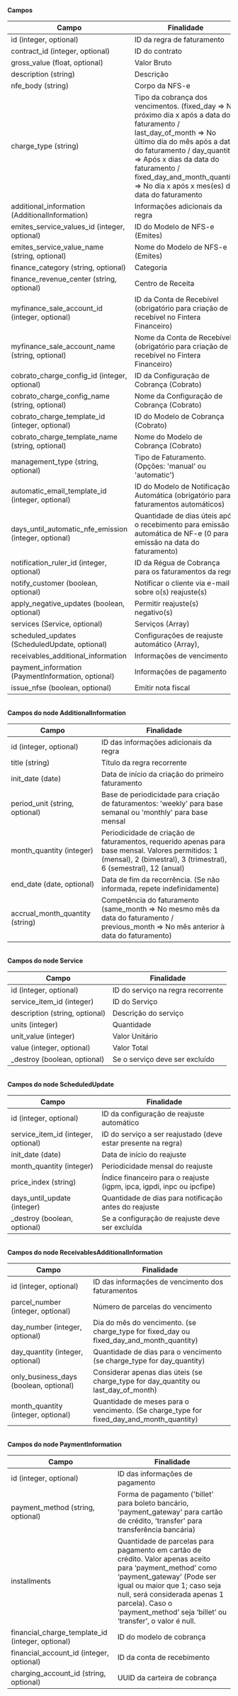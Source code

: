 
<br>
<strong> Campos  </strong>

|              Campo                                      |      Finalidade
| ------------------------------------------------------- | --------------------------------------------------------------------------------- |
| id (integer, optional)                                  | ID da regra de faturamento                                                        |
| contract_id (integer, optional)                         | ID do contrato                                                                    |
| gross_value (float, optional)                           | Valor Bruto                                                                       |
| description (string)                                    | Descrição                                                                         |
| nfe_body (string)                                       | Corpo da NFS-e                                                                    |
| charge_type (string)                                    | Tipo da cobrança dos vencimentos. (fixed_day => No próximo dia x após a data do faturamento / last_day_of_month => No último dia do mês após a data do faturamento / day_quantity => Após x dias da data do faturamento / fixed_day_and_month_quantity => No dia x após x mes(es) da data do faturamento|
| additional_information (AdditionalInformation)          | Informações adicionais da regra                                                   |
| emites_service_values_id (integer, optional)            | ID do Modelo de NFS-e (Emites)                                                    |
| emites_service_value_name (string, optional)            | Nome do Modelo de NFS-e (Emites)                                                  |
| finance_category (string, optional)                     | Categoria                                                                         |
| finance_revenue_center (string, optional)               | Centro de Receita                                                                 |
| myfinance_sale_account_id (integer, optional)           | ID da Conta de Recebível (obrigatório para criação de recebível no Fintera Financeiro)     |
| myfinance_sale_account_name (string, optional)          | Nome da Conta de Recebível (obrigatório para criação de recebível no Fintera Financeiro)   |
| cobrato_charge_config_id (integer, optional)            | ID da Configuração de Cobrança (Cobrato)                                          |
| cobrato_charge_config_name (string, optional)           | Nome da Configuração de Cobrança (Cobrato)                                        |
| cobrato_charge_template_id (integer, optional)          | ID do Modelo de Cobrança (Cobrato)                                                |
| cobrato_charge_template_name (string, optional)         | Nome do Modelo de Cobrança (Cobrato)                                              |
| management_type (string, optional)                      | Tipo de Faturamento. (Opções: 'manual' ou 'automatic')                            |
| automatic_email_template_id (integer, optional)         | ID do Modelo de Notificação Automática (obrigatório para faturamentos automáticos)|
| days_until_automatic_nfe_emission (integer, optional)   | Quantidade de dias úteis após o recebimento para emissão automática de NF-e (0 para emissão na data do faturamento)|
| notification_ruler_id (integer, optional)               | ID da Régua de Cobrança para os faturamentos da regra                             |
| notify_customer (boolean, optional)                     | Notificar o cliente via e-mail sobre o(s) reajuste(s)                             |
| apply_negative_updates (boolean, optional)              | Permitir reajuste(s) negativo(s)                                                  |
| services (Service, optional)                            | Serviços (Array)                                                                  |
| scheduled_updates (ScheduledUpdate, optional)           | Configurações de reajuste automático (Array),                                     |
| receivables_additional_information                      | Informações de vencimento                                                         |
| payment_information (PaymentInformation, optional)      | Informações de pagamento                                                          |
| issue_nfse (boolean, optional)                          | Emitir nota fiscal                                                                |


<br>
<strong> Campos do node AdditionalInformation  </strong>

|              Campo                  |      Finalidade
| ----------------------------------- | --------------------------------------------------- |
| id (integer, optional)              | ID das informações adicionais da regra              |
| title (string)                      | Título da regra recorrente                          |
| init_date (date)                    | Data de início da criação do primeiro faturamento   |
| period_unit (string, optional)      | Base de periodicidade para criação de faturamentos: 'weekly' para base semanal ou 'monthly' para base mensal|
| month_quantity (integer)            | Periodicidade de criação de faturamentos, requerido apenas para base mensal. Valores permitidos: 1 (mensal), 2 (bimestral), 3 (trimestral), 6 (semestral), 12 (anual)|
| end_date (date, optional)           | Data de fim da recorrência. (Se não informada, repete indefinidamente)|
| accrual_month_quantity (string)     | Competência do faturamento (same_month => No mesmo mês da data do faturamento / previous_month => No mês anterior à data do faturamento)|

<br>
<strong> Campos do node Service  </strong>

|              Campo                  |      Finalidade
| ----------------------------------- | --------------------------------------------------- |
| id (integer, optional)              | ID do serviço na regra recorrente                   |
| service_item_id (integer)           | ID do Serviço                                       |
| description (string, optional)      | Descrição do serviço                                |
| units (integer)                     | Quantidade                                          |
| unit_value (integer)                | Valor Unitário                                      |
| value (integer, optional)           | Valor Total                                         |
| _destroy (boolean, optional)        | Se o serviço deve ser excluído                      |

<br>
<strong> Campos do node ScheduledUpdate  </strong>

|              Campo                  |      Finalidade
| ----------------------------------- | --------------------------------------------------- |
| id (integer, optional)              | ID da configuração de reajuste automático           |
| service_item_id (integer, optional) | ID do serviço a ser reajustado (deve estar presente na regra)|
| init_date (date)                    | Data de início do reajuste                          |
| month_quantity (integer)            | Periodicidade mensal do reajuste                    |
| price_index (string)                | Índice financeiro para o reajuste (igpm, ipca, igpdi, inpc ou ipcfipe)|
| days_until_update (integer)         | Quantidade de dias para notificação antes do reajuste|
| _destroy (boolean, optional)        | Se a configuração de reajuste deve ser excluída      |


<br>
<strong> Campos do node ReceivablesAdditionalInformation</strong>

|              Campo                  |      Finalidade
| ----------------------------------- | --------------------------------------------------- |
| id (integer, optional)              | ID das informações de vencimento dos faturamentos   |
| parcel_number (integer, optional)   | Número de parcelas do vencimento                    |
| day_number (integer, optional)      | Dia do mês do vencimento. (se charge_type for fixed_day ou fixed_day_and_month_quantity)|
| day_quantity (integer, optional)    | Quantidade de dias para o vencimento (se charge_type for day_quantity)|
| only_business_days (boolean, optional)| Considerar apenas dias úteis (se charge_type for day_quantity ou last_day_of_month)|
| month_quantity (integer, optional)  | Quantidade de meses para o vencimento. (Se charge_type for fixed_day_and_month_quantity)|


<br>
<strong> Campos do node PaymentInformation</strong>

|              Campo                  |      Finalidade
| ----------------------------------- | --------------------------------------------------- |
| id (integer, optional)              | ID das informações de pagamento                     |
| payment_method (string, optional)   | Forma de pagamento ('billet' para boleto bancário, 'payment_gateway' para cartão de crédito, 'transfer' para transferência bancária)|
| installments                        | Quantidade de parcelas para pagamento em cartão de crédito. Valor apenas aceito para ‘payment_method’ como ‘payment_gateway’ (Pode ser igual ou maior que 1; caso seja null, será considerada apenas 1 parcela). Caso o ‘payment_method’ seja ‘billet’ ou ‘transfer’, o valor é null. |
| financial_charge_template_id (integer, optional) | ID do modelo de cobrança               |
| financial_account_id (integer, optional)         | ID da conta de recebimento             |
| charging_account_id (string, optional)           | UUID da carteira de cobrança           |
